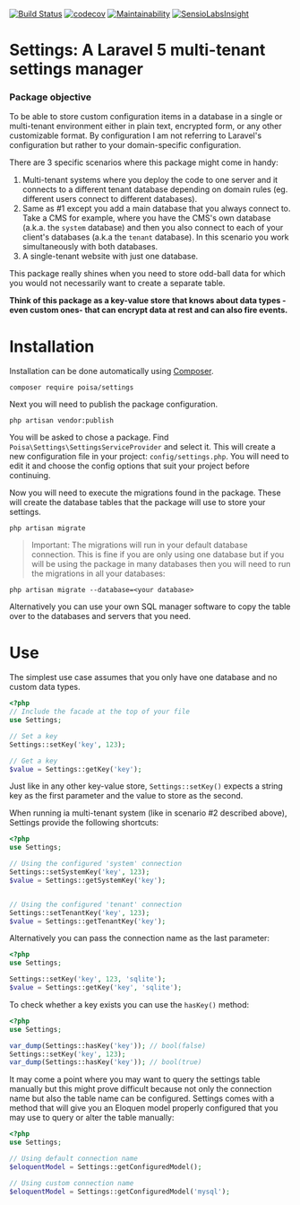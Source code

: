 [![Build Status](https://travis-ci.org/poisa/Settings.svg?branch=master)](https://travis-ci.org/poisa/Settings) 
[![codecov](https://codecov.io/gh/poisa/Settings/branch/master/graph/badge.svg)](https://codecov.io/gh/poisa/Settings)
[![Maintainability](https://api.codeclimate.com/v1/badges/2facfc8aaea8faeb5e45/maintainability)](https://codeclimate.com/github/poisa/Settings/maintainability)
[![SensioLabsInsight](https://insight.sensiolabs.com/projects/afb3c332-6fc9-4329-a933-2b7c244f467d/small.png)](https://insight.sensiolabs.com/projects/afb3c332-6fc9-4329-a933-2b7c244f467d) 

# Settings: A Laravel 5 multi-tenant settings manager

### Package objective
To be able to store custom configuration items in a database in a single or multi-tenant environment either in plain text, encrypted form, or any other customizable format. By configuration I am not referring to Laravel's configuration but rather to your domain-specific configuration. 

There are 3 specific scenarios where this package might come in handy:

1. Multi-tenant systems where you deploy the code to one server and it connects to a different tenant database depending on domain rules (eg. different users connect to different databases).
2. Same as #1 except you add a main database that you always connect to. Take a CMS for example, where you have the CMS's own database (a.k.a. the `system` database) and then you also connect to each of your client's databases (a.k.a the `tenant` database). In this scenario you work simultaneously with both databases.
3. A single-tenant website with just one database. 

This package really shines when you need to store odd-ball data for which you would not necessarily want to create a separate table.

**Think of this package as a key-value store that knows about data types -even custom ones- that can encrypt data at rest and can also fire events.**

# Installation

Installation can be done automatically using [Composer](https://getcomposer.org).

    composer require poisa/settings

Next you will need to publish the package configuration. 

    php artisan vendor:publish
    
You will be asked to chose a package. Find `Poisa\Settings\SettingsServiceProvider` and select it. This will create a new configuration file in your project: `config/settings.php`. You will need to edit it and choose the config options that suit your project before continuing.

Now you will need to execute the migrations found in the package. These will create the database tables that the package will use to store your settings.

    php artisan migrate
    
> Important: The  migrations will run in your default database connection. This is fine if you are only using one database but if you will be using the package in many databases then you will need to run the migrations in all your databases:

    php artisan migrate --database=<your database>

Alternatively you can use your own SQL manager software to copy the table over to the databases and servers that you need.

# Use

The simplest use case assumes that you only have one database and no custom data types.

```php
<?php
// Include the facade at the top of your file
use Settings;

// Set a key
Settings::setKey('key', 123);

// Get a key
$value = Settings::getKey('key');
```

Just like in any other key-value store, `Settings::setKey()` expects a string key as the first parameter and the value to store as the second.

When running ia multi-tenant system (like in scenario #2 described above), Settings provide the following shortcuts:

```php
<?php
use Settings;

// Using the configured 'system' connection
Settings::setSystemKey('key', 123);
$value = Settings::getSystemKey('key');


// Using the configured 'tenant' connection
Settings::setTenantKey('key', 123);
$value = Settings::getTenantKey('key');
``` 

Alternatively you can pass the connection name as the last parameter:

```php
<?php
use Settings;

Settings::setKey('key', 123, 'sqlite');
$value = Settings::getKey('key', 'sqlite');
```

To check whether a key exists you can use the `hasKey()` method:

```php
<?php
use Settings;

var_dump(Settings::hasKey('key')); // bool(false)
Settings::setKey('key', 123);
var_dump(Settings::hasKey('key')); // bool(true)
```

It may come a point where you may want to query the settings table manually but this might prove difficult because not only the connection name but also the table name can be configured. Settings comes with a method that will give you an Eloquen model properly configured that you may use to query or alter the table manually:

```php
<?php
use Settings;

// Using default connection name
$eloquentModel = Settings::getConfiguredModel();

// Using custom connection name
$eloquentModel = Settings::getConfiguredModel('mysql');
```